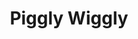 ---
title: "Piggly Wiggly"
url: /charleston/piggly-wiggly-maccorkle-avenue-southeast/
shop: supermarket
---